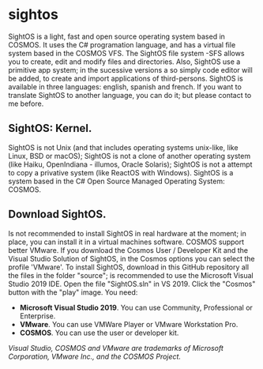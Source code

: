 # sightos
SightOS is a light, fast and open source operating system based in COSMOS. It uses the C# programation language, and has a virtual file system based in the COSMOS VFS.
The SightOS file system -SFS allows you to create, edit and modify files and directories. Also, SightOS use a primitive app system; in the sucessive versions a so simply code editor will be added, to create and import applications of third-persons.
SightOS is available in three languages: english, spanish and french. If you want to translate SightOS to another language, you can do it; but please contact to me before.

## SightOS: Kernel.
SightOS is not Unix (and that includes operating systems unix-like, like Linux, BSD or macOS); SightOS is not a clone of another operating system (like Haiku, OpenIndiana - illumos, Oracle Solaris); SightOS is not a attempt to copy a privative system (like ReactOS with Windows). SightOS is a system based in the C# Open Source Managed Operating System: COSMOS.

## Download SightOS.
Is not recommended to install SightOS in real hardware at the moment; in place, you can install it in a virtual machines software. COSMOS support better VMware. If you download the Cosmos User / Developer Kit and the Visual Studio Solution of SightOS, in the Cosmos options you can select the profile 'VMware'.
To install SightOS, download in this GitHub repository all the files in the folder "source"; is recommended to use the Microsoft Visual Studio 2019 IDE. Open the file "SightOS.sln" in VS 2019. Click the "Cosmos" button with the "play" image.
You need:
* **Microsoft Visual Studio 2019**. You can use Community, Professional or Enterprise.
* **VMware**. You can use VMWare Player or VMware Workstation Pro.
* **COSMOS**. You can use the user or developer kit.

*Visual Studio, COSMOS and VMware are trademarks of Microsoft Corporation, VMware Inc., and the COSMOS Project.*
